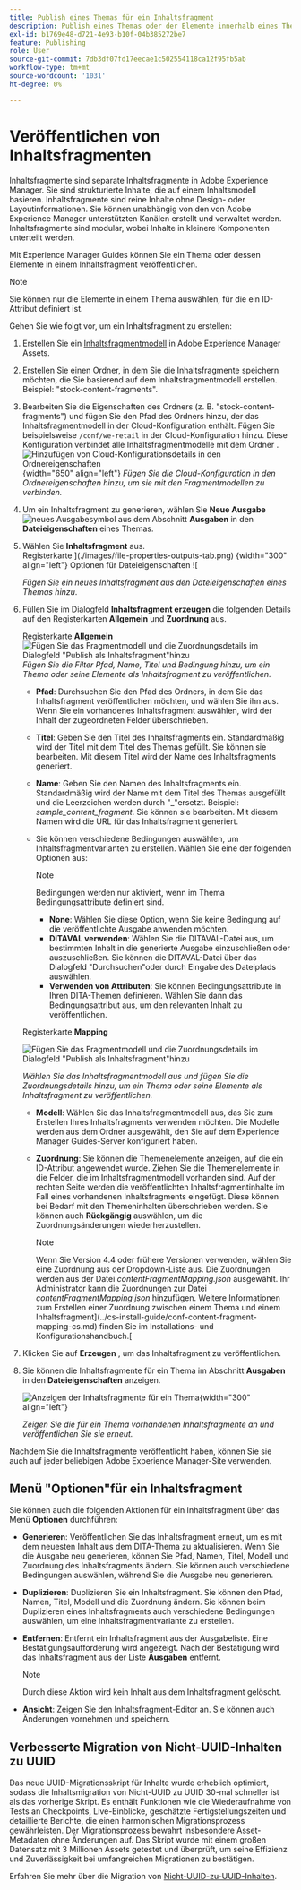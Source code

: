 ```yaml
---
title: Publish eines Themas für ein Inhaltsfragment
description: Publish eines Themas oder der Elemente innerhalb eines Themas zu einem Inhaltsfragment in AEM Guides.  Erfahren Sie, wie Sie die für ein Thema vorhandenen Inhaltsfragmente anzeigen und erneut veröffentlichen können.
exl-id: b1769e48-d721-4e93-b10f-04b385272be7
feature: Publishing
role: User
source-git-commit: 7db3df07fd17eecae1c502554118ca12f95fb5ab
workflow-type: tm+mt
source-wordcount: '1031'
ht-degree: 0%

---
```


# Veröffentlichen von Inhaltsfragmenten

Inhaltsfragmente sind separate Inhaltsfragmente in Adobe Experience Manager. Sie sind strukturierte Inhalte, die auf einem Inhaltsmodell basieren. Inhaltsfragmente sind reine Inhalte ohne Design- oder Layoutinformationen. Sie können unabhängig von den von Adobe Experience Manager unterstützten Kanälen erstellt und verwaltet werden. Inhaltsfragmente sind modular, wobei Inhalte in kleinere Komponenten unterteilt werden.

Mit Experience Manager Guides können Sie ein Thema oder dessen Elemente in einem Inhaltsfragment veröffentlichen.

>[!NOTE]
>
>Sie können nur die Elemente in einem Thema auswählen, für die ein ID-Attribut definiert ist.


Gehen Sie wie folgt vor, um ein Inhaltsfragment zu erstellen:

1. Erstellen Sie ein [Inhaltsfragmentmodell](https://experienceleague.adobe.com/docs/experience-manager-65/assets/content-fragments/content-fragments-models.html?lang=de) in Adobe Experience Manager Assets.
1. Erstellen Sie einen Ordner, in dem Sie die Inhaltsfragmente speichern möchten, die Sie basierend auf dem Inhaltsfragmentmodell erstellen. Beispiel: &quot;stock-content-fragments&quot;.
1. Bearbeiten Sie die Eigenschaften des Ordners (z. B. &quot;stock-content-fragments&quot;) und fügen Sie den Pfad des Ordners hinzu, der das Inhaltsfragmentmodell in der Cloud-Konfiguration enthält.
Fügen Sie beispielsweise `/conf/we-retail` in der Cloud-Konfiguration hinzu. Diese Konfiguration verbindet alle Inhaltsfragmentmodelle mit dem Ordner .\
   ![Hinzufügen von Cloud-Konfigurationsdetails in den Ordnereigenschaften](images/fragment-folder-cloud-configuration.png){width="650" align="left"}
   *Fügen Sie die Cloud-Konfiguration in den Ordnereigenschaften hinzu, um sie mit den Fragmentmodellen zu verbinden.*

1. Um ein Inhaltsfragment zu generieren, wählen Sie **Neue Ausgabe** ![ neues Ausgabesymbol](./images/Add_icon.svg) aus dem Abschnitt **Ausgaben** in den **Dateieigenschaften** eines Themas.
1. Wählen Sie **Inhaltsfragment** aus.\
   Registerkarte ](./images/file-properties-outputs-tab.png) {width="300" align="left"} Optionen für Dateieigenschaften ![

   *Fügen Sie ein neues Inhaltsfragment aus den Dateieigenschaften eines Themas hinzu*.

1. Füllen Sie im Dialogfeld **Inhaltsfragment erzeugen** die folgenden Details auf den Registerkarten **Allgemein** und **Zuordnung** aus.

   Registerkarte **Allgemein**
   ![Fügen Sie das Fragmentmodell und die Zuordnungsdetails im Dialogfeld &quot;Publish als Inhaltsfragment&quot;hinzu](images/generate-content-fragment.png)
   *Fügen Sie die Filter Pfad, Name, Titel und Bedingung hinzu, um ein Thema oder seine Elemente als Inhaltsfragment zu veröffentlichen.*


   * **Pfad**: Durchsuchen Sie den Pfad des Ordners, in dem Sie das Inhaltsfragment veröffentlichen möchten, und wählen Sie ihn aus. Wenn Sie ein vorhandenes Inhaltsfragment auswählen, wird der Inhalt der zugeordneten Felder überschrieben.
   * **Titel**: Geben Sie den Titel des Inhaltsfragments ein. Standardmäßig wird der Titel mit dem Titel des Themas gefüllt. Sie können sie bearbeiten. Mit diesem Titel wird der Name des Inhaltsfragments generiert.
   * **Name**: Geben Sie den Namen des Inhaltsfragments ein. Standardmäßig wird der Name mit dem Titel des Themas ausgefüllt und die Leerzeichen werden durch &quot;_&quot;ersetzt. Beispiel: *sample_content_fragment*. Sie können sie bearbeiten.  Mit diesem Namen wird die URL für das Inhaltsfragment generiert.

   * Sie können verschiedene Bedingungen auswählen, um Inhaltsfragmentvarianten zu erstellen. Wählen Sie eine der folgenden Optionen aus:
     >[!NOTE]
     > 
     > Bedingungen werden nur aktiviert, wenn im Thema Bedingungsattribute definiert sind.

      * **None**: Wählen Sie diese Option, wenn Sie keine Bedingung auf die veröffentlichte Ausgabe anwenden möchten.
      * **DITAVAL verwenden**: Wählen Sie die DITAVAL-Datei aus, um bestimmten Inhalt in die generierte Ausgabe einzuschließen oder auszuschließen. Sie können die DITAVAL-Datei über das Dialogfeld &quot;Durchsuchen&quot;oder durch Eingabe des Dateipfads auswählen.
      * **Verwenden von Attributen**: Sie können Bedingungsattribute in Ihren DITA-Themen definieren. Wählen Sie dann das Bedingungsattribut aus, um den relevanten Inhalt zu veröffentlichen.






   Registerkarte **Mapping**

   ![Fügen Sie das Fragmentmodell und die Zuordnungsdetails im Dialogfeld &quot;Publish als Inhaltsfragment&quot;hinzu](images/content-fragment-mapping.png)

   *Wählen Sie das Inhaltsfragmentmodell aus und fügen Sie die Zuordnungsdetails hinzu, um ein Thema oder seine Elemente als Inhaltsfragment zu veröffentlichen.*

   * **Modell**: Wählen Sie das Inhaltsfragmentmodell aus, das Sie zum Erstellen Ihres Inhaltsfragments verwenden möchten. Die Modelle werden aus dem Ordner ausgewählt, den Sie auf dem Experience Manager Guides-Server konfiguriert haben.
   * **Zuordnung**: Sie können die Themenelemente anzeigen, auf die ein ID-Attribut angewendet wurde. Ziehen Sie die Themenelemente in die Felder, die im Inhaltsfragmentmodell vorhanden sind.
Auf der rechten Seite werden die veröffentlichten Inhaltsfragmentinhalte im Fall eines vorhandenen Inhaltsfragments eingefügt. Diese können bei Bedarf mit den Themeninhalten überschrieben werden. Sie können auch **Rückgängig** auswählen, um die Zuordnungsänderungen wiederherzustellen.


     >[!NOTE]
     >
     > Wenn Sie Version 4.4 oder frühere Versionen verwenden, wählen Sie eine Zuordnung aus der Dropdown-Liste aus. Die Zuordnungen werden aus der Datei *contentFragmentMapping.json* ausgewählt.  Ihr Administrator kann die Zuordnungen zur Datei *contentFragmentMapping.json* hinzufügen. Weitere Informationen zum Erstellen einer Zuordnung zwischen einem Thema und einem Inhaltsfragment](../cs-install-guide/conf-content-fragment-mapping-cs.md) finden Sie im Installations- und Konfigurationshandbuch.[

1. Klicken Sie auf **Erzeugen** , um das Inhaltsfragment zu veröffentlichen.

1. Sie können die Inhaltsfragmente für ein Thema im Abschnitt **Ausgaben** in den **Dateieigenschaften** anzeigen.

   ![Anzeigen der Inhaltsfragmente für ein Thema](images/outputs-options-menu.png){width="300" align="left"}

   *Zeigen Sie die für ein Thema vorhandenen Inhaltsfragmente an und veröffentlichen Sie sie erneut.*


Nachdem Sie die Inhaltsfragmente veröffentlicht haben, können Sie sie auch auf jeder beliebigen Adobe Experience Manager-Site verwenden.




## Menü &quot;Optionen&quot;für ein Inhaltsfragment

Sie können auch die folgenden Aktionen für ein Inhaltsfragment über das Menü **Optionen** durchführen:

* **Generieren**: Veröffentlichen Sie das Inhaltsfragment erneut, um es mit dem neuesten Inhalt aus dem DITA-Thema zu aktualisieren. Wenn Sie die Ausgabe neu generieren, können Sie Pfad, Namen, Titel, Modell und Zuordnung des Inhaltsfragments ändern. Sie können auch verschiedene Bedingungen auswählen, während Sie die Ausgabe neu generieren.

* **Duplizieren**: Duplizieren Sie ein Inhaltsfragment. Sie können den Pfad, Namen, Titel, Modell und die Zuordnung ändern. Sie können beim Duplizieren eines Inhaltsfragments auch verschiedene Bedingungen auswählen, um eine Inhaltsfragmentvariante zu erstellen.

* **Entfernen**: Entfernt ein Inhaltsfragment aus der Ausgabeliste. Eine Bestätigungsaufforderung wird angezeigt. Nach der Bestätigung wird das Inhaltsfragment aus der Liste **Ausgaben** entfernt.

  >[!NOTE]
  >
  > Durch diese Aktion wird kein Inhalt aus dem Inhaltsfragment gelöscht.

* **Ansicht**: Zeigen Sie den Inhaltsfragment-Editor an. Sie können auch Änderungen vornehmen und speichern.

## Verbesserte Migration von Nicht-UUID-Inhalten zu UUID

Das neue UUID-Migrationsskript für Inhalte wurde erheblich optimiert, sodass die Inhaltsmigration von Nicht-UUID zu UUID 30-mal schneller ist als das vorherige Skript. Es enthält Funktionen wie die Wiederaufnahme von Tests an Checkpoints, Live-Einblicke, geschätzte Fertigstellungszeiten und detaillierte Berichte, die einen harmonischen Migrationsprozess gewährleisten. Der Migrationsprozess bewahrt insbesondere Asset-Metadaten ohne Änderungen auf. Das Skript wurde mit einem großen Datensatz mit 3 Millionen Assets getestet und überprüft, um seine Effizienz und Zuverlässigkeit bei umfangreichen Migrationen zu bestätigen.

Erfahren Sie mehr über die Migration von [Nicht-UUID-zu-UUID-Inhalten](../install-guide/migrate-non-uuid-uuid.md).